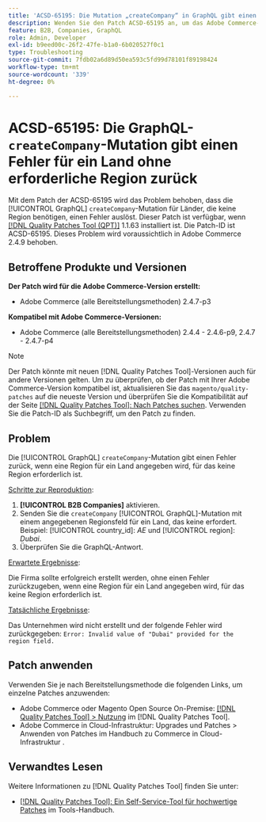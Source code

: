 ```yaml
---
title: 'ACSD-65195: Die Mutation „createCompany“ in GraphQL gibt einen Fehler für ein Land ohne erforderliche Region zurück'
description: Wenden Sie den Patch ACSD-65195 an, um das Adobe Commerce-Problem zu beheben, bei dem die GraphQL-Mutation „createCompany“ einen Fehler für Länder auslöst, die keine Region benötigen.
feature: B2B, Companies, GraphQL
role: Admin, Developer
exl-id: b9eed00c-26f2-47fe-b1a0-6b020527f0c1
type: Troubleshooting
source-git-commit: 7fdb02a6d89d50ea593c5fd99d78101f89198424
workflow-type: tm+mt
source-wordcount: '339'
ht-degree: 0%

---
```


# ACSD-65195: Die GraphQL-`createCompany`-Mutation gibt einen Fehler für ein Land ohne erforderliche Region zurück

Mit dem Patch der ACSD-65195 wird das Problem behoben, dass die [!UICONTROL GraphQL] `createCompany`-Mutation für Länder, die keine Region benötigen, einen Fehler auslöst. Dieser Patch ist verfügbar, wenn [[!DNL Quality Patches Tool (QPT)]](/help/tools/quality-patches-tool/quality-patches-tool-to-self-serve-quality-patches.md) 1.1.63 installiert ist. Die Patch-ID ist ACSD-65195. Dieses Problem wird voraussichtlich in Adobe Commerce 2.4.9 behoben.

## Betroffene Produkte und Versionen

**Der Patch wird für die Adobe Commerce-Version erstellt:**

* Adobe Commerce (alle Bereitstellungsmethoden) 2.4.7-p3

**Kompatibel mit Adobe Commerce-Versionen:**

* Adobe Commerce (alle Bereitstellungsmethoden) 2.4.4 - 2.4.6-p9, 2.4.7 - 2.4.7-p4

>[!NOTE]
>
>Der Patch könnte mit neuen [!DNL Quality Patches Tool]-Versionen auch für andere Versionen gelten. Um zu überprüfen, ob der Patch mit Ihrer Adobe Commerce-Version kompatibel ist, aktualisieren Sie das `magento/quality-patches` auf die neueste Version und überprüfen Sie die Kompatibilität auf der Seite [[!DNL Quality Patches Tool]: Nach Patches suchen](https://experienceleague.adobe.com/tools/commerce-quality-patches/index.html?lang=de). Verwenden Sie die Patch-ID als Suchbegriff, um den Patch zu finden.

## Problem

Die [!UICONTROL GraphQL] `createCompany`-Mutation gibt einen Fehler zurück, wenn eine Region für ein Land angegeben wird, für das keine Region erforderlich ist.

<u>Schritte zur Reproduktion</u>:

1. **[!UICONTROL B2B Companies]** aktivieren.
1. Senden Sie die `createCompany` [!UICONTROL GraphQL]-Mutation mit einem angegebenen Regionsfeld für ein Land, das keine erfordert. Beispiel: [!UICONTROL country_id]: *AE* und [!UICONTROL region]: *Dubai*.
1. Überprüfen Sie die GraphQL-Antwort.

<u>Erwartete Ergebnisse</u>:

Die Firma sollte erfolgreich erstellt werden, ohne einen Fehler zurückzugeben, wenn eine Region für ein Land angegeben wird, für das keine Region erforderlich ist.

<u>Tatsächliche Ergebnisse</u>:

Das Unternehmen wird nicht erstellt und der folgende Fehler wird zurückgegeben:
`Error: Invalid value of "Dubai" provided for the region field.`

## Patch anwenden

Verwenden Sie je nach Bereitstellungsmethode die folgenden Links, um einzelne Patches anzuwenden:

* Adobe Commerce oder Magento Open Source On-Premise: [[!DNL Quality Patches Tool] > Nutzung](/help/tools/quality-patches-tool/usage.md) im [!DNL Quality Patches Tool].
* Adobe Commerce in Cloud-Infrastruktur: Upgrades und Patches > Anwenden von Patches im Handbuch zu Commerce in Cloud-Infrastruktur .

## Verwandtes Lesen

Weitere Informationen zu [!DNL Quality Patches Tool] finden Sie unter:

* [[!DNL Quality Patches Tool]: Ein Self-Service-Tool für hochwertige Patches](/help/tools/quality-patches-tool/quality-patches-tool-to-self-serve-quality-patches.md) im Tools-Handbuch.
